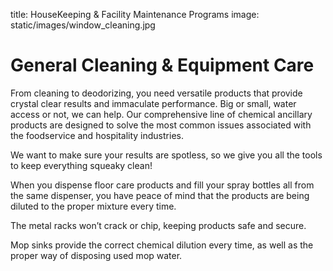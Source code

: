 title: HouseKeeping & Facility Maintenance Programs
image: static/images/window_cleaning.jpg

# General Cleaning & Equipment Care

From cleaning to deodorizing, you need versatile products that provide crystal clear results and immaculate performance. Big or small, water access or not, we can help. Our comprehensive line of chemical ancillary products are designed to solve the most common issues associated with the foodservice and hospitality industries.

We want to make sure your results are spotless, so we give you all the tools to keep everything squeaky clean!

When you dispense floor care products and fill your spray bottles all from the same dispenser, you have peace of mind that the products are being diluted to the proper mixture every time.

The metal racks won’t crack or chip, keeping products safe and secure.

Mop sinks provide the correct chemical dilution every time, as well as the proper way of disposing used mop water.
